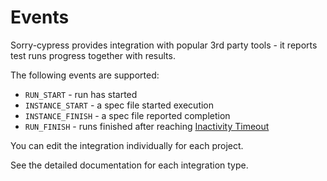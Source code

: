 # Events

Sorry-cypress provides integration with popular 3rd party tools - it reports test runs progress together with results. 

The following events are supported:

* `RUN_START` - run has started
* `INSTANCE_START` - a spec file started execution
* `INSTANCE_FINISH` - a spec file reported completion
* `RUN_FINISH` - runs finished after reaching [Inactivity Timeout](../concepts/inactivity-timeout.md)

You can edit the integration individually for each project.

See the detailed documentation for each integration type.

